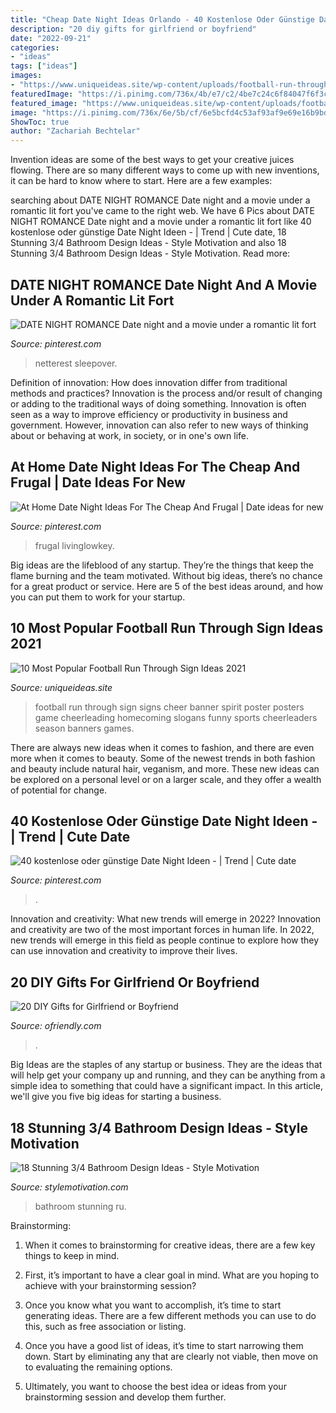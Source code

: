 ```yaml
---
title: "Cheap Date Night Ideas Orlando - 40 Kostenlose Oder Günstige Date Night Ideen -"
description: "20 diy gifts for girlfriend or boyfriend"
date: "2022-09-21"
categories:
- "ideas"
tags: ["ideas"]
images:
- "https://www.uniqueideas.site/wp-content/uploads/football-run-through-sign-cheerleading-pinterest-cheer.jpg"
featuredImage: "https://i.pinimg.com/736x/4b/e7/c2/4be7c24c6f84047f6f3cf2c1a5c783bd.jpg"
featured_image: "https://www.uniqueideas.site/wp-content/uploads/football-run-through-sign-cheerleading-pinterest-cheer.jpg"
image: "https://i.pinimg.com/736x/6e/5b/cf/6e5bcfd4c53af93af9e69e16b9bd6341.jpg"
ShowToc: true
author: "Zachariah Bechtelar"
---
```



Invention ideas are some of the best ways to get your creative juices flowing. There are so many different ways to come up with new inventions, it can be hard to know where to start. Here are a few examples: 

	

		
searching about DATE NIGHT ROMANCE Date night and a movie under a romantic lit fort you've came to the right web. We have 6 Pics about DATE NIGHT ROMANCE Date night and a movie under a romantic lit fort like 40 kostenlose oder günstige Date Night Ideen - | Trend | Cute date, 18 Stunning 3/4 Bathroom Design Ideas - Style Motivation and also 18 Stunning 3/4 Bathroom Design Ideas - Style Motivation. Read more:
		
    
## DATE NIGHT ROMANCE Date Night And A Movie Under A Romantic Lit Fort

<img loading=lazy src="https://i.pinimg.com/736x/2a/a6/7c/2aa67c4e535b219ee4552c2a5af2b2ed.jpg" onerror="this.onerror=null;this.src='https://tse2.mm.bing.net/th?id=OIP.KCngYALCl4YCEY74eywHkQHaLH&amp;pid=15.1';" alt="DATE NIGHT ROMANCE Date night and a movie under a romantic lit fort">

_Source: pinterest.com_

>netterest sleepover. 

	

Definition of innovation: How does innovation differ from traditional methods and practices?
Innovation is the process and/or result of changing or adding to the traditional ways of doing something. Innovation is often seen as a way to improve efficiency or productivity in business and government. However, innovation can also refer to new ways of thinking about or behaving at work, in society, or in one's own life.

    
## At Home Date Night Ideas For The Cheap And Frugal | Date Ideas For New

<img loading=lazy src="https://i.pinimg.com/736x/4b/e7/c2/4be7c24c6f84047f6f3cf2c1a5c783bd.jpg" onerror="this.onerror=null;this.src='https://tse1.mm.bing.net/th?id=OIP.K-3kv_XdVT6dpgZV78Tx0AHaLH&amp;pid=15.1';" alt="At Home Date Night Ideas For The Cheap And Frugal | Date ideas for new">

_Source: pinterest.com_

>frugal livinglowkey. 

	

Big ideas are the lifeblood of any startup. They’re the things that keep the flame burning and the team motivated. Without big ideas, there’s no chance for a great product or service. Here are 5 of the best ideas around, and how you can put them to work for your startup.

    
## 10 Most Popular Football Run Through Sign Ideas 2021

<img loading=lazy src="https://www.uniqueideas.site/wp-content/uploads/football-run-through-sign-cheerleading-pinterest-cheer.jpg" onerror="this.onerror=null;this.src='https://tse2.mm.bing.net/th?id=OIP.3Yr-8sIKKunNCmRF8B4QegHaFj&amp;pid=15.1';" alt="10 Most Popular Football Run Through Sign Ideas 2021">

_Source: uniqueideas.site_

>football run through sign signs cheer banner spirit poster posters game cheerleading homecoming slogans funny sports cheerleaders season banners games. 

	

There are always new ideas when it comes to fashion, and there are even more when it comes to beauty. Some of the newest trends in both fashion and beauty include natural hair, veganism, and more. These new ideas can be explored on a personal level or on a larger scale, and they offer a wealth of potential for change.

    
## 40 Kostenlose Oder Günstige Date Night Ideen - | Trend | Cute Date

<img loading=lazy src="https://i.pinimg.com/736x/6e/5b/cf/6e5bcfd4c53af93af9e69e16b9bd6341.jpg" onerror="this.onerror=null;this.src='https://tse3.mm.bing.net/th?id=OIP.QdpsCAOu2nfYteZ7rSZPBwHaLG&amp;pid=15.1';" alt="40 kostenlose oder günstige Date Night Ideen - | Trend | Cute date">

_Source: pinterest.com_

>. 

	

Innovation and creativity: What new trends will emerge in 2022?
Innovation and creativity are two of the most important forces in human life. In 2022, new trends will emerge in this field as people continue to explore how they can use innovation and creativity to improve their lives.

    
## 20 DIY Gifts For Girlfriend Or Boyfriend

<img loading=lazy src="https://ofriendly.com/wp-content/uploads/2016/12/diy-gifts-for-girlfriend-or-boyfriend/3-diy-gifts-for-girlfriend-or-boyfriend.jpg" onerror="this.onerror=null;this.src='https://tse3.mm.bing.net/th?id=OIP.cVATLo-PKe52Kh3D4SODiwHaNJ&amp;pid=15.1';" alt="20 DIY Gifts for Girlfriend or Boyfriend">

_Source: ofriendly.com_

>. 

	

Big Ideas are the staples of any startup or business. They are the ideas that will help get your company up and running, and they can be anything from a simple idea to something that could have a significant impact. In this article, we'll give you five big ideas for starting a business.

    
## 18 Stunning 3/4 Bathroom Design Ideas - Style Motivation

<img loading=lazy src="http://www.stylemotivation.com/wp-content/uploads/2016/12/17.jpg" onerror="this.onerror=null;this.src='https://tse1.mm.bing.net/th?id=OIP.6k1gKPkxKYABZ2BLAYgiBQHaJ4&amp;pid=15.1';" alt="18 Stunning 3/4 Bathroom Design Ideas - Style Motivation">

_Source: stylemotivation.com_

>bathroom stunning ru. 

	

Brainstorming:
1. When it comes to brainstorming for creative ideas, there are a few key things to keep in mind.
2. First, it’s important to have a clear goal in mind. What are you hoping to achieve with your brainstorming session?

3. Once you know what you want to accomplish, it’s time to start generating ideas. There are a few different methods you can use to do this, such as free association or listing.

4. Once you have a good list of ideas, it’s time to start narrowing them down. Start by eliminating any that are clearly not viable, then move on to evaluating the remaining options.

5. Ultimately, you want to choose the best idea or ideas from your brainstorming session and develop them further.

